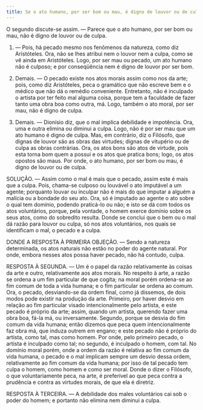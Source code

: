 ```yaml
---
title: Se o ato humano, por ser bom ou mau, é digno de louvor ou de culpa
---
```


O segundo discute-se assim. ― Parece que o ato humano, por ser bom ou mau, não é digno de louvor ou de culpa.  

1. ― Pois, há pecado mesmo nos fenômenos da natureza, como diz Aristóteles. Ora, não se lhes atribui nem o louvor nem a culpa, como se vê ainda em Aristóteles. Logo, por ser mau ou pecado, um ato humano não é culposo; e por conseqüência nem é digno de louvor por ser bom.  

2. Demais. ― O pecado existe nos atos morais assim como nos da arte; pois, como diz Aristóteles, peca o gramático que não escreve bem e o médico que não dá o remédio conveniente. Entretanto, não é inculpado o artista por ter feito mal alguma coisa, porque tem a faculdade de fazer tanto uma obra boa como outra, má. Logo, também o ato moral, por ser mau, não é digno de culpa.  

3. Demais. ― Dionísio diz, que o mal implica debilidade e impotência. Ora, uma e outra elimina ou diminui a culpa. Logo, não é por ser mau que um ato humano é digno de culpa.  Mas, em contrário, diz o Filósofo, que dignas de louvor são as obras das virtudes; dignas de vitupério ou de culpa as obras contrárias. Ora, os atos bons são atos de virtude, pois esta torna bom quem a possui e os atos que pratica bons; logo, os atos opostos são maus. Por onde, o ato humano, por ser bom ou mau, é digno de louvor ou de culpa.  

SOLUÇÃO. ― Assim como o mal é mais que o pecado, assim este é mais que a culpa. Pois, chama-se culposo ou louvável o ato imputável a um agente; porquanto louvar ou inculpar não é mais do que imputar a alguém a malícia ou a bondade do seu ato. Ora, só é imputado ao agente o ato sobre o qual tem domínio, podendo praticá-lo ou não; e isto se dá com todos os atos voluntários, porque, pela vontade, o homem exerce domínio sobre os seus atos, como do sobredito resulta. Donde se conclui que o bem ou o mal dá razão para louvor ou culpa, só nos atos voluntários, nos quais se identificam o mal, o pecado e a culpa.  

DONDE A RESPOSTA À PRIMEIRA OBJEÇÃO. ― Sendo a natureza determinada, os atos naturais não estão no poder do agente natural. Por onde, embora nesses atos possa haver pecado, não há contudo, culpa.  

RESPOSTA À SEGUNDA. ― Um é o papel da razão relativamente às coisas da arte e outro, relativamente aos atos morais. No respeito à arte, a razão se ordena a um fim particular de que cogita; na moral porém ordena-se ao fim comum de toda a vida humana; e o fim particular se ordena ao comum. Ora, o pecado, desviando-se da ordem final, como já dissemos, de dois modos pode existir na produção da arte. Primeiro, por haver desvio em relação ao fim particular visado intencionalmente pelo artista, e este pecado é próprio da arte; assim, quando um artista, querendo fazer uma obra boa, fá-la má, ou inversamente. Segundo, porque se desvia do fim comum da vida humana; então dizemos que peca quem intencionalmente faz obra má, que induza outrem em engano; e este pecado não é próprio do artista, como tal, mas como homem. Por onde, pelo primeiro pecado, o artista é inculpado como tal; no segundo, é inculpado o homem, com tal. No domínio moral porém, onde a ordem da razão é relativa ao fim comum da vida humana, o pecado e o mal implicam sempre um desvio dessa ordem, relativamente ao fim comum da vida humana; por isso de tal pecado tem culpa o homem, como homem e como ser moral. Donde o dizer o Filósofo, o que voluntariamente peca, na arte, é preferível ao que peca contra a prudência e contra as virtudes morais, de que ela é diretriz.  

RESPOSTA À TERCEIRA. ― A debilidade dos males voluntários cai sob o poder do homem; e portanto não elimina nem diminui a culpa.